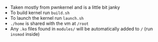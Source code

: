 - Taken mostly from pwnkernel and is a little bit janky
- To build kernel run `build.sh`
- To launch the kernel run `launch.sh`
- `./home` is shared with the vm at `/root`
- Any `.ko` files found in `modules/` will be automatically added to `/` (run `insmod` inside)
